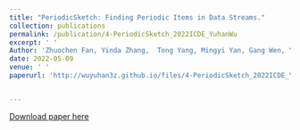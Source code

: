```yaml
---
title: "PeriodicSketch: Finding Periodic Items in Data Streams."
collection: publications
permalink: /publication/4-PeriodicSketch_2022ICDE_YuhanWu
excerpt: ' '
Author: 'Zhuochen Fan, Yinda Zhang,  Tong Yang, Mingyi Yan, Gang Wen, Yuhan Wu, Hongze Li and Bin Cui.'
date: 2022-05-09
venue: ' '
paperurl: 'http://wuyuhan3z.github.io/files/4-PeriodicSketch_2022ICDE_YuhanWu.pdf'


---
```


<!-- citation: 'Your Name, You. (2009). &quot;Paper Title Number 1.&quot; <i>Journal 1</i>. 1(1).' -->

<!-- This paper is about the number 1. The number 2 is left for future work. -->

[Download paper here](http://wuyuhan3z.github.io/files/4-PeriodicSketch_2022ICDE_YuhanWu.pdf)

<!-- Recommended citation: Your Name, You. (2009). "Paper Title Number 1." <i>Journal 1</i>. 1(1). -->
